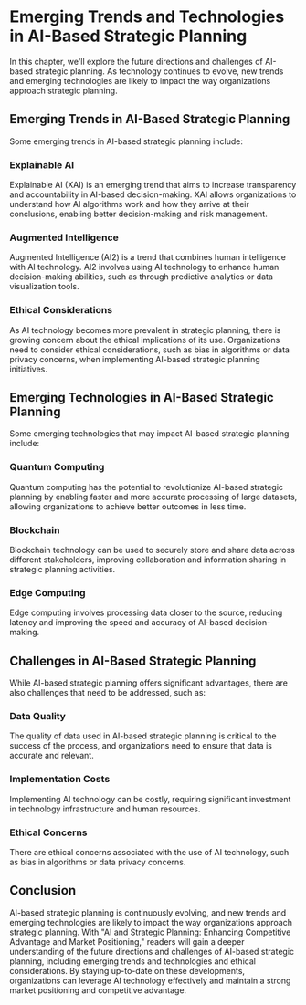 Emerging Trends and Technologies in AI-Based Strategic Planning
==========================================================================================================

In this chapter, we'll explore the future directions and challenges of AI-based strategic planning. As technology continues to evolve, new trends and emerging technologies are likely to impact the way organizations approach strategic planning.

Emerging Trends in AI-Based Strategic Planning
----------------------------------------------

Some emerging trends in AI-based strategic planning include:

### Explainable AI

Explainable AI (XAI) is an emerging trend that aims to increase transparency and accountability in AI-based decision-making. XAI allows organizations to understand how AI algorithms work and how they arrive at their conclusions, enabling better decision-making and risk management.

### Augmented Intelligence

Augmented Intelligence (AI2) is a trend that combines human intelligence with AI technology. AI2 involves using AI technology to enhance human decision-making abilities, such as through predictive analytics or data visualization tools.

### Ethical Considerations

As AI technology becomes more prevalent in strategic planning, there is growing concern about the ethical implications of its use. Organizations need to consider ethical considerations, such as bias in algorithms or data privacy concerns, when implementing AI-based strategic planning initiatives.

Emerging Technologies in AI-Based Strategic Planning
----------------------------------------------------

Some emerging technologies that may impact AI-based strategic planning include:

### Quantum Computing

Quantum computing has the potential to revolutionize AI-based strategic planning by enabling faster and more accurate processing of large datasets, allowing organizations to achieve better outcomes in less time.

### Blockchain

Blockchain technology can be used to securely store and share data across different stakeholders, improving collaboration and information sharing in strategic planning activities.

### Edge Computing

Edge computing involves processing data closer to the source, reducing latency and improving the speed and accuracy of AI-based decision-making.

Challenges in AI-Based Strategic Planning
-----------------------------------------

While AI-based strategic planning offers significant advantages, there are also challenges that need to be addressed, such as:

### Data Quality

The quality of data used in AI-based strategic planning is critical to the success of the process, and organizations need to ensure that data is accurate and relevant.

### Implementation Costs

Implementing AI technology can be costly, requiring significant investment in technology infrastructure and human resources.

### Ethical Concerns

There are ethical concerns associated with the use of AI technology, such as bias in algorithms or data privacy concerns.

Conclusion
----------

AI-based strategic planning is continuously evolving, and new trends and emerging technologies are likely to impact the way organizations approach strategic planning. With "AI and Strategic Planning: Enhancing Competitive Advantage and Market Positioning," readers will gain a deeper understanding of the future directions and challenges of AI-based strategic planning, including emerging trends and technologies and ethical considerations. By staying up-to-date on these developments, organizations can leverage AI technology effectively and maintain a strong market positioning and competitive advantage.
